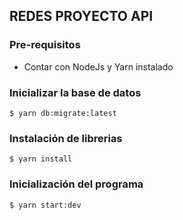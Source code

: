 ## REDES PROYECTO API

### Pre-requisitos
- Contar con NodeJs y Yarn instalado

### Inicializar la base de datos
```console
$ yarn db:migrate:latest
```

### Instalación de librerias
```console
$ yarn install

```

### Inicialización del programa
```console
$ yarn start:dev 
```
